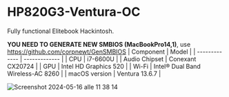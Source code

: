 # HP820G3-Ventura-OC
Fully functional Elitebook Hackintosh.

**YOU NEED TO GENERATE NEW SMBIOS (MacBookPro14,1)**, use https://github.com/corpnewt/GenSMBIOS
| Component  | Model |
| ------------- | ------------- |
| CPU  | i7-6600U |
| Audio Chipset  | Conexant CX20724  |
|  GPU | Intel HD Graphics 520  |
| Wi-Fi  | Intel® Dual Band Wireless-AC 8260  |
| macOS version | Ventura 13.6.7 |

![Screenshot 2024-05-16 alle 11 38 14](https://github.com/damianolampisti00/HP820G3-Ventura-OC/assets/35961105/f219a4d7-911e-41e4-8aa7-e129be3aa130)
